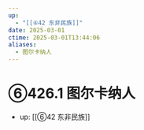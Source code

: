```yaml
---
up:
  - "[[⑥42 东非民族]]"
date: 2025-03-01
ctime: 2025-03-01T13:44:06
aliases:
  - 图尔卡纳人
---
```


# ⑥426.1 图尔卡纳人

- up: [[⑥42 东非民族]]
